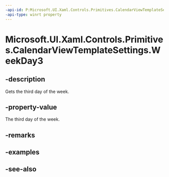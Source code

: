 ```yaml
---
-api-id: P:Microsoft.UI.Xaml.Controls.Primitives.CalendarViewTemplateSettings.WeekDay3
-api-type: winrt property
---
```


<!-- Property syntax
public string WeekDay3 { get; }
-->

# Microsoft.UI.Xaml.Controls.Primitives.CalendarViewTemplateSettings.WeekDay3

## -description
Gets the third day of the week.

## -property-value
The third day of the week.

## -remarks

## -examples

## -see-also
